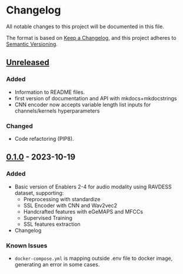 # Changelog
All notable changes to this project will be documented in this file.

The format is based on [Keep a Changelog](https://keepachangelog.com/en/1.0.0/),
and this project adheres to [Semantic Versioning](https://semver.org/spec/v2.0.0.html).

## [Unreleased]

### Added
- Information to README files.
- first version of documentation and API with mkdocs+mkdocstrings
- CNN encoder now accepts variable length list inputs for channels/kernels hyperparameters

### Changed
- Code refactoring (PIP8).

## [0.1.0] - 2023-10-19
### Added
- Basic version of Enablers 2-4 for audio modality using RAVDESS dataset, supporting:
  - Preprocessing with standardize
  - SSL Encoder with CNN and Wav2vec2
  - Handcrafted features with eGeMAPS and MFCCs
  - Supervised Training
  - SSL features extraction
- Changelog

### Known Issues
- `docker-compose.yml` is mapping outside .env file to docker image, generating an error in some cases.

<!-- 
Example of Categories to use in each release

### Added
- Just an example of how to use changelog.

### Changed
- Just an example of how to use changelog.

### Fixed
- Just an example of how to use changelog.

### Removed
- Just an example of how to use changelog.

### Deprecated
- Just an example of how to use changelog. -->


[unreleased]: https://github.com/um-xr2learn-enablers/XR2Learn-Training/compare/v0.1.0...master
[0.1.0]: https://github.com/um-xr2learn-enablers/XR2Learn-Training/releases/tag/v0.1.0